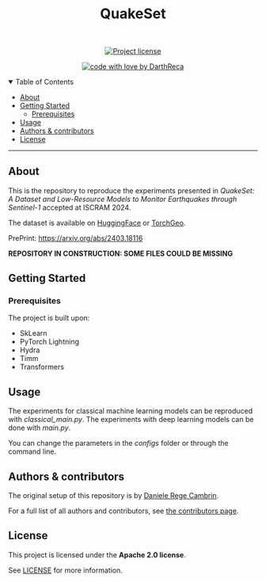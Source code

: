 <h1 align="center">
  QuakeSet
</h1>

<div align="center">
<br />

[![Project license](https://img.shields.io/github/license/DarthReca/quakeset.svg?style=flat-square)](LICENSE)

[![code with love by DarthReca](https://img.shields.io/badge/%3C%2F%3E%20with%20%E2%99%A5%20by-DarthReca-ff1414.svg?style=flat-square)](https://github.com/DarthReca)

</div>

<details open="open">
<summary>Table of Contents</summary>

- [About](#about)
- [Getting Started](#getting-started)
  - [Prerequisites](#prerequisites)
- [Usage](#usage)
- [Authors & contributors](#authors--contributors)
- [License](#license)

</details>

---

## About

This is the repository to reproduce the experiments presented in _QuakeSet: A Dataset and
Low-Resource Models to Monitor Earthquakes through Sentinel-1_ accepted at ISCRAM 2024.

The dataset is available on [HuggingFace](https://huggingface.co/datasets/DarthReca/quakeset) or [TorchGeo](https://github.com/microsoft/torchgeo/blob/main/torchgeo/datasets/quakeset.py).

PrePrint: https://arxiv.org/abs/2403.18116

**REPOSITORY IN CONSTRUCTION: SOME FILES COULD BE MISSING**

## Getting Started

### Prerequisites

The project is built upon:
- SkLearn
- PyTorch Lightning
- Hydra
- Timm
- Transformers

## Usage

The experiments for classical machine learning models can be reproduced with *classical_main.py*. The experiments with deep learning models can be done with *main.py*.

You can change the parameters in the *configs* folder or through the command line. 

## Authors & contributors

The original setup of this repository is by [Daniele Rege Cambrin](https://github.com/DarthReca).

For a full list of all authors and contributors, see [the contributors page](https://github.com/DarthReca/quakeset/contributors).

## License

This project is licensed under the **Apache 2.0 license**.

See [LICENSE](LICENSE) for more information.
